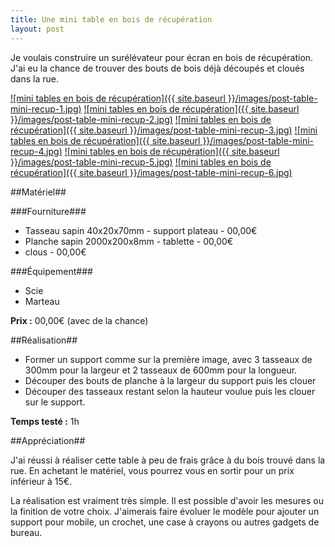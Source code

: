 ```yaml
---
title: Une mini table en bois de récupération
layout: post
---
```


Je voulais construire un surélévateur pour écran en bois de récupération. J'ai eu la chance de trouver des bouts de bois déjà découpés et cloués dans la rue.

[![mini tables en bois de récupération]({{ site.baseurl }}/images/post-table-mini-recup-1.jpg)](/images/post-table-mini-recup-1.jpg)
[![mini tables en bois de récupération]({{ site.baseurl }}/images/post-table-mini-recup-2.jpg)](/images/post-table-mini-recup-2.jpg)
[![mini tables en bois de récupération]({{ site.baseurl }}/images/post-table-mini-recup-3.jpg)](/images/post-table-mini-recup-3.jpg)
[![mini tables en bois de récupération]({{ site.baseurl }}/images/post-table-mini-recup-4.jpg)](/images/post-table-mini-recup-4.jpg)
[![mini tables en bois de récupération]({{ site.baseurl }}/images/post-table-mini-recup-5.jpg)](/images/post-table-mini-recup-5.jpg)
[![mini tables en bois de récupération]({{ site.baseurl }}/images/post-table-mini-recup-6.jpg)](/images/post-table-mini-recup-6.jpg)


##Matériel##

###Fourniture###
 * Tasseau sapin 40x20x70mm 	- support plateau - 00,00€
 * Planche sapin 2000x200x8mm 	- tablette		  - 00,00€
 * clous 		 							  	  - 00,00€

###Équipement###
 * Scie
 * Marteau

 **Prix :** 00,00€ (avec de la chance)

##Réalisation##

 * Former un support comme sur la première image, avec 3 tasseaux de 300mm pour la largeur et 2 tasseaux de 600mm pour la longueur. 
 * Découper des bouts de planche à la largeur du support puis les clouer
 * Découper des tasseaux restant selon la hauteur voulue puis les clouer sur le support.

 **Temps testé :** 1h

##Appréciation##

J'ai réussi à réaliser cette table à peu de frais grâce à du bois trouvé dans la rue. En achetant le matériel, vous pourrez vous en sortir pour un prix inférieur à 15€.

La réalisation est vraiment très simple. Il est possible d'avoir les mesures ou la finition de votre choix. J'aimerais faire évoluer le modèle pour ajouter un support pour mobile, un crochet, une case à crayons ou autres gadgets de bureau. 

